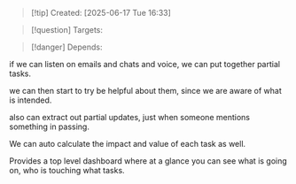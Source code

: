 
>[!tip] Created: [2025-06-17 Tue 16:33]

>[!question] Targets: 

>[!danger] Depends: 

if we can listen on emails and chats and voice, we can put together partial tasks.

we can then start to try be helpful about them, since we are aware of what is intended.

also can extract out partial updates, just when someone mentions something in passing.

We can auto calculate the impact and value of each task as well.

Provides a top level dashboard where at a glance you can see what is going on, who is touching what tasks.